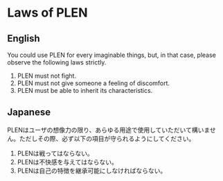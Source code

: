 Laws of PLEN
===============================================================================

## English
You could use PLEN for every imaginable things, but, in that case, please observe the following laws strictly.

1. PLEN must not fight.
2. PLEN must not give someone a feeling of discomfort.
3. PLEN must be able to inherit its characteristics.

## Japanese
PLENはユーザの想像力の限り、あらゆる用途で使用していただいて構いません。ただしその際、必ず以下の項目が守られるようにしてください。

1. PLENは戦ってはならない。
2. PLENは不快感を与えてはならない。
3. PLENは自己の特徴を継承可能にしなければならない。